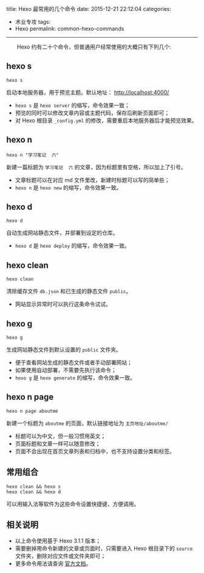 title: Hexo 最常用的几个命令
date: 2015-12-21 22:12:04
categories:
- 术业专攻
tags:
- Hexo
permalink: common-hexo-commands
---

<style>
    .article-entry h2 {
        border-bottom: none;
    }
</style>

　　Hexo 约有二十个命令，但普通用户经常使用的大概只有下列几个: 

<!-- more -->

## hexo s

```
hexo s
```

启动本地服务器，用于预览主题。默认地址： <http://localhost:4000/>
- `hexo s` 是 `hexo server` 的缩写，命令效果一致；
- 预览的同时可以修改文章内容或主题代码，保存后刷新页面即可；
- 对 Hexo 根目录 `_config.yml` 的修改，需要重启本地服务器后才能预览效果。

## hexo n

```
hexo n "学习笔记  六"
```

新建一篇标题为 `学习笔记  六` 的文章，因为标题里有空格，所以加上了引号。
- 文章标题可以在对应 md 文件里改，新建时标题可以写的简单些；
- `hexo n` 是 `hexo new` 的缩写，命令效果一致。

## hexo d

```
hexo d
```

自动生成网站静态文件，并部署到设定的仓库。
- `hexo d` 是 `hexo deploy` 的缩写，命令效果一致。

## hexo clean

```
hexo clean
```

清除缓存文件 `db.json` 和已生成的静态文件 `public`。
- 网站显示异常时可以执行这条命令试试。

## hexo g

```
hexo g
```

生成网站静态文件到默认设置的 `public` 文件夹。
- 便于查看网站生成的静态文件或者手动部署网站；
- 如果使用自动部署，不需要先执行该命令；
- `hexo g` 是 `hexo generate` 的缩写，命令效果一致。

## hexo n page

```
hexo n page aboutme
```

新建一个标题为 `aboutme` 的页面，默认链接地址为 `主页地址/aboutme/`

- 标题可以为中文，但一般习惯用英文；
- 页面标题和文章一样可以随意修改；
- 页面不会出现在首页文章列表和归档中，也不支持设置分类和标签。

## 常用组合
```
hexo clean && hexo s
hexo clean && hexo d
```
可以用输入法等软件为这些命令设置快捷键，方便调用。

## 相关说明

- 以上命令使用基于 Hexo 3.1.1 版本；
- 需要删掉用命令新建的文章或页面时，只需要进入 Hexo 根目录下的 `source` 文件夹，删除对应文件或文件夹即可；
- 更多命令用法请查询 [官方文档](https://hexo.io/zh-cn/docs/commands.html)。
